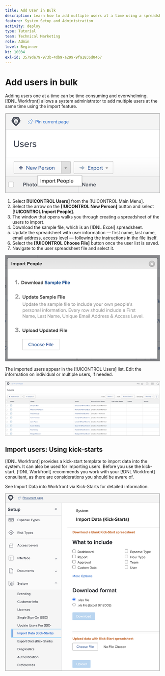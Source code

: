 ```yaml
---
title: Add User in Bulk
description: Learn how to add multiple users at a time using a spreadsheet for a kick-start template.
feature: System Setup and Administration
activity: deploy
type: Tutorial
team: Technical Marketing
role: Admin
level: Beginner
kt: 10034
exl-id: 3579de79-973b-4db9-a299-9fa1836d0467
---
```

# Add users in bulk

Adding users one at a time can be time consuming and overwhelming. [!DNL Workfront] allows a system administrator to add multiple users at the same time using the import feature.

![[!UICONTROL Import People] menu option](assets/admin-fund-adding-users-5.png)

1. Select **[!UICONTROL Users]** from the [!UICONTROL Main Menu].
1. Select the arrow on the **[!UICONTROL New Person]** button and select **[!UICONTROL Import People]**.
1. The window that opens walks you through creating a spreadsheet of the users to import.
1. Download the sample file, which is an [!DNL Excel] spreadsheet.
1. Update the spreadsheet with user information — first name, last name, email address, access level — following the instructions in the file itself.
1. Select the **[!UICONTROL Choose File]** button once the user list is saved.
1. Navigate to the user spreadsheet file and select it.

![Import People window](assets/admin-fund-adding-users-6.png)

The imported users appear in the [!UICONTROL Users] list. Edit the information on individual or multiple users, if needed.

![Users list](assets/admin-fund-adding-users-7.png)

## Import users: Using kick-starts

[!DNL Workfront] provides a kick-start template to import data into the system. It can also be used for importing users. Before you use the kick-start, [!DNL Workfront] recommends you work with your [!DNL Workfront] consultant, as there are considerations you should be aware of.

<!---
paragraph below needs URL to article
--->

See Import Data into Workfront via Kick-Starts for detailed information.

![[!UICONTROL Import Data] ([!UICONTROL Kick-Starts]) window in [!UICONTROL Setup] area](assets/admin-fund-adding-users-8.png)

<!--
Learn more URLs
Import users
Import data into Workfront via Kick-Starts
-->
